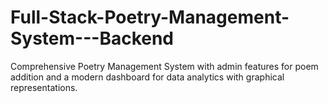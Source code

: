 # Full-Stack-Poetry-Management-System---Backend
Comprehensive Poetry Management System with admin features for poem addition and a modern dashboard for data analytics with graphical representations.
